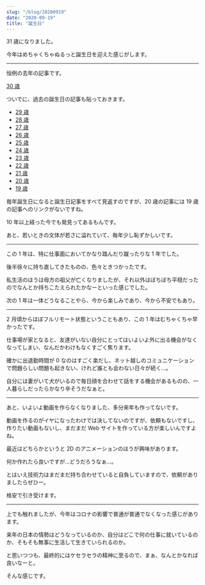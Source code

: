 ```yaml
---
slug: "/blog/20200919"
date: "2020-09-19"
title: "誕生日"
---
```


31 歳になりました。

今年はめちゃくちゃぬるっと誕生日を迎えた感じがします。

---

恒例の去年の記事です。

[30 歳](https://kk-web.link/blog/20190919)

ついでに、過去の誕生日の記事も貼っておきます。

- [29 歳](https://kk-web.link/blog/20180919)
- [28 歳](http://piroshiki0919.blog116.fc2.com/blog-entry-1214.html)
- [27 歳](http://piroshiki0919.blog116.fc2.com/blog-entry-1173.html)
- [26 歳](http://piroshiki0919.blog116.fc2.com/blog-entry-1092.html)
- [25 歳](http://piroshiki0919.blog116.fc2.com/blog-entry-1073.html)
- [24 歳](http://piroshiki0919.blog116.fc2.com/blog-entry-1037.html)
- [23 歳](http://piroshiki0919.blog116.fc2.com/blog-entry-984.html)
- [22 歳](http://piroshiki0919.blog116.fc2.com/blog-entry-905.html)
- [21 歳](http://piroshiki0919.blog116.fc2.com/blog-entry-791.html)
- [20 歳](http://piroshiki0919.blog116.fc2.com/blog-entry-405.html)
- [19 歳](http://piroshiki0919.blog116.fc2.com/blog-entry-73.html)

毎年誕生日になると誕生日記事をすべて見返すのですが、20 歳の記事には 19 歳の記事へのリンクがないですね。

10 年以上経った今でも発見ってあるもんです。

あと、若いときの文体が若さに溢れていて、毎年少し恥ずかしいです。

---

この 1 年は、特に仕事面においてかなり踏んだり蹴ったりな 1 年でした。

後半徐々に持ち直してきたものの、色々ときつかったです。

私生活のほうは母方の祖父が亡くなりましたが、それ以外はぼちぼち平穏だったのでなんとか持ちこたえられたかなーといった感じでした。

次の 1 年は一体どうなることやら、今から楽しみであり、今から不安でもあり。

---

2 月頃からほぼフルリモート状態ということもあり、この 1 年はむちゃくちゃ早かったです。

仕事場が家となると、友達がいない自分にとってはいよいよ外に出る機会がなくなってしまい、なんだかわけもなくすごく焦ります。

確かに出退勤時間が 0 なのはすごく楽だし、ネット越しのコミュニケーションで問題らしい問題も起きない、けれど誰とも会わない日々が続く…。

自分には妻がいて犬がいるので毎日顔を合わせて話をする機会があるものの、一人暮らしだったらかなり辛そうだなぁと。

---

あと、いよいよ動画を作らなくなりました、多分来年も作ってないです。

動画を作るのがイヤになったわけでは決してないのですが、依頼もないですし、作りたい動画もないし、まだまだ Web サイトを作っている方が楽しいんですよね。

最近はどちらかというと 2D のアニメーションのほうが興味があります。

何か作れたら良いですが…どうだろうなぁ…。

とはいえ技術力はまだまだ持ち合わせていると自負していますので、依頼がありましたらぜひー。

格安で引き受けます。

---

上でも触れましたが、今年はコロナの影響で普通が普通でなくなった感じがあります。

来年の日本の情勢はどうなっているのか、自分はどこで何の仕事に就いているのか、そもそも無事に生活して生きていられるのか。

と思いつつも、最終的にはケセラセラの精神に至るので、まぁ、なんとかなれば良いなーと。

そんな感じです。
